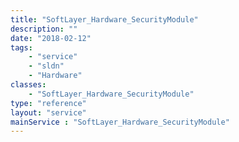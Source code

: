 ```yaml
---
title: "SoftLayer_Hardware_SecurityModule"
description: ""
date: "2018-02-12"
tags:
    - "service"
    - "sldn"
    - "Hardware"
classes:
    - "SoftLayer_Hardware_SecurityModule"
type: "reference"
layout: "service"
mainService : "SoftLayer_Hardware_SecurityModule"
---
```

